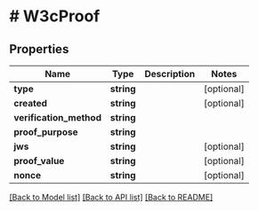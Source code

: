 # # W3cProof

## Properties

Name | Type | Description | Notes
------------ | ------------- | ------------- | -------------
**type** | **string** |  | [optional]
**created** | **string** |  | [optional]
**verification_method** | **string** |  |
**proof_purpose** | **string** |  |
**jws** | **string** |  | [optional]
**proof_value** | **string** |  | [optional]
**nonce** | **string** |  | [optional]

[[Back to Model list]](../../README.md#models) [[Back to API list]](../../README.md#endpoints) [[Back to README]](../../README.md)
